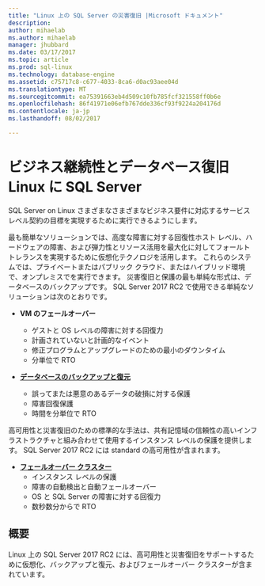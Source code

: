```yaml
---
title: "Linux 上の SQL Server の災害復旧 |Microsoft ドキュメント"
description: 
author: mihaelab
ms.author: mihaelab
manager: jhubbard
ms.date: 03/17/2017
ms.topic: article
ms.prod: sql-linux
ms.technology: database-engine
ms.assetid: c75717c8-c677-4033-8ca6-d0ac93aee04d
ms.translationtype: MT
ms.sourcegitcommit: ea75391663eb4d509c10fb785fcf321558ff0b6e
ms.openlocfilehash: 86f41971e06efb767dde336cf93f9224a204176d
ms.contentlocale: ja-jp
ms.lasthandoff: 08/02/2017

---
```

# <a name="business-continuity-and-database-recovery-sql-server-on-linux"></a>ビジネス継続性とデータベース復旧 Linux に SQL Server

SQL Server on Linux さまざまなさまざまなビジネス要件に対応するサービス レベル契約の目標を実現するために実行できるようにします。

最も簡単なソリューションでは、高度な障害に対する回復性ホスト レベル、ハードウェアの障害、および弾力性とリソース活用を最大化に対してフォールト トレランスを実現するために仮想化テクノロジを活用します。 これらのシステムでは、プライベートまたはパブリック クラウド、またはハイブリッド環境で、オンプレミスでを実行できます。 災害復旧と保護の最も単純な形式は、データベースのバックアップです。 SQL Server 2017 RC2 で使用できる単純なソリューションは次のとおりです。

- **VM のフェールオーバー**
    - ゲストと OS レベルの障害に対する回復力
    - 計画されていないと計画的なイベント
    - 修正プログラムとアップグレードのための最小のダウンタイム
    - 分単位で RTO


- [**データベースのバックアップと復元**](sql-server-linux-backup-and-restore-database.md) 
    - 誤ってまたは悪意のあるデータの破損に対する保護
    - 障害回復保護
    - 時間を分単位で RTO

高可用性と災害復旧のための標準的な手法は、共有記憶域の信頼性の高いインフラストラクチャと組み合わせて使用するインスタンス レベルの保護を提供します。 SQL Server 2017 RC2 には standard の高可用性が含まれます。

- [**フェールオーバー クラスター**](sql-server-linux-shared-disk-cluster-configure.md)
    - インスタンス レベルの保護
    - 障害の自動検出と自動フェールオーバー
    - OS と SQL Server の障害に対する回復力
    - 数秒数分からで RTO


## <a name="summary"></a>概要

Linux 上の SQL Server 2017 RC2 には、高可用性と災害復旧をサポートするために仮想化、バックアップと復元、およびフェールオーバー クラスターが含まれています。 

